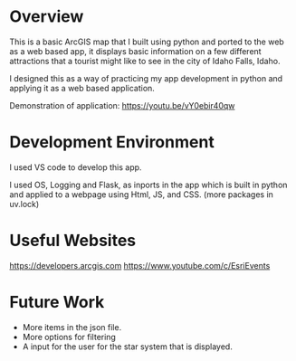 # Overview

This is a basic ArcGIS map that I built using python and ported to the web as a web based app, it displays basic information on a few different attractions that a tourist might like to see in the city of Idaho Falls, Idaho. 


I designed this as a way of practicing my app development in python and applying it as a web based application.

Demonstration of application:
https://youtu.be/vY0ebir40qw

# Development Environment

I used VS code to develop this app.

I used OS, Logging and Flask, as inports in the app which is built in python and applied to a webpage using Html, JS, and CSS. 
(more packages in uv.lock)


# Useful Websites

https://developers.arcgis.com
https://www.youtube.com/c/EsriEvents

# Future Work


* More items in the json file.
* More options for filtering
* A input for the user for the star system that is displayed.